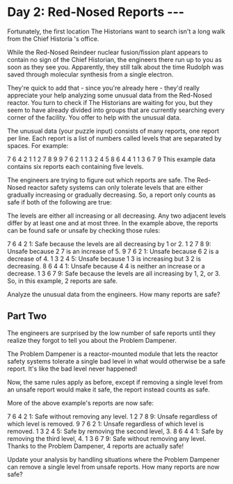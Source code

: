 # Day 2: Red-Nosed Reports ---
Fortunately, the first location The Historians want to search isn't a long walk from the Chief Historia
's office.

While the Red-Nosed Reindeer nuclear fusion/fission plant appears to contain no sign of the Chief
Historian, the engineers there run up to you as soon as they see you. Apparently, they still talk
about the time Rudolph was saved through molecular synthesis from a single electron.

They're quick to add that - since you're already here - they'd really appreciate your help analyzing
some unusual data from the Red-Nosed reactor. You turn to check if The Historians are waiting for
you, but they seem to have already divided into groups that are currently searching every corner of
the facility. You offer to help with the unusual data.

The unusual data (your puzzle input) consists of many reports, one report per line. Each report
is a list of numbers called levels that are separated by spaces. For example:

7 6 4 2 1
1 2 7 8 9
9 7 6 2 1
1 3 2 4 5
8 6 4 4 1
1 3 6 7 9
This example data contains six reports each containing five levels.

The engineers are trying to figure out which reports are safe. The Red-Nosed reactor safety systems can
only tolerate levels that are either gradually increasing or gradually decreasing. So,
a report only counts as safe if both of the following are true:

The levels are either all increasing or all decreasing.
Any two adjacent levels differ by at least one and at most three.
In the example above, the reports can be found safe or unsafe by checking those rules:

7 6 4 2 1: Safe because the levels are all decreasing by 1 or 2.
1 2 7 8 9: Unsafe because 2 7 is an increase of 5.
9 7 6 2 1: Unsafe because 6 2 is a decrease of 4.
1 3 2 4 5: Unsafe because 1 3 is increasing but 3 2 is decreasing.
8 6 4 4 1: Unsafe because 4 4 is neither an increase or a decrease.
1 3 6 7 9: Safe because the levels are all increasing by 1, 2, or 3.
So, in this example, 2 reports are safe.

Analyze the unusual data from the engineers. How many reports are safe?

## Part Two

The engineers are surprised by the low number of safe reports until they realize they forgot to
tell you about the Problem Dampener.

The Problem Dampener is a reactor-mounted module that lets the reactor safety systems tolerate a single
bad level in what would otherwise be a safe report. It's like the bad level never happened!

Now, the same rules apply as before, except if removing a single level from an unsafe report would make
it safe, the report instead counts as safe.

More of the above example's reports are now safe:

7 6 4 2 1: Safe without removing any level.
1 2 7 8 9: Unsafe regardless of which level is removed.
9 7 6 2 1: Unsafe regardless of which level is removed.
1 3 2 4 5: Safe by removing the second level, 3.
8 6 4 4 1: Safe by removing the third level, 4.
1 3 6 7 9: Safe without removing any level.
Thanks to the Problem Dampener, 4 reports are actually safe!

Update your analysis by handling situations where the Problem Dampener can remove a single level
from unsafe reports. How many reports are now safe?
